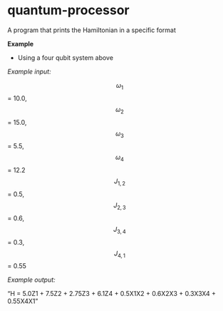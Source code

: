 # quantum-processor
A program that prints the Hamiltonian in a specific format

**Example**

* Using a four qubit system above

*Example input:*

$$ω_1$$ = 10.0, $$ω_2$$ = 15.0, $$ω_3$$ = 5.5, $$ω_4$$ = 12.2
$$J_{1,2}$$ = 0.5, $$J_{2,3}$$ = 0.6, $$J_{3,4}$$ = 0.3, $$J_{4,1}$$ = 0.55

*Example output:*

“H = 5.0Z1 + 7.5Z2 + 2.75Z3 + 6.1Z4 + 0.5X1X2 + 0.6X2X3 + 0.3X3X4 + 0.55X4X1”

